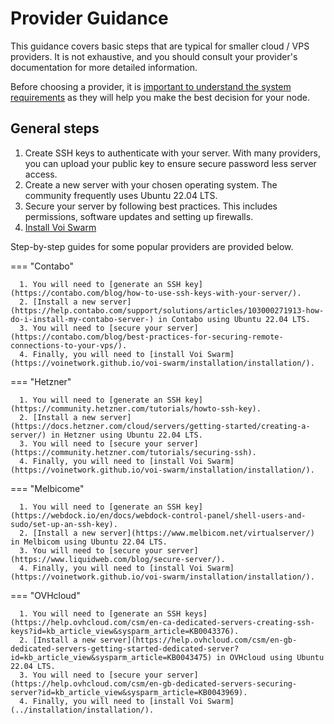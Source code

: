 # Provider Guidance

This guidance covers basic steps that are typical for smaller cloud / VPS providers.
It is not exhaustive, and you should consult your provider's documentation for more detailed information.

Before choosing a provider,
it is [important to understand the system requirements](../installation/system-requirements/) as they
will help you make the best decision for your node.

## General steps

1. Create SSH keys to authenticate with your server. With many providers, you can upload your public key
   to ensure secure password less server access.
2. Create a new server with your chosen operating system. The community frequently uses Ubuntu 22.04 LTS.
3. Secure your server by following best practices. This includes permissions, software updates and setting up firewalls.
4. [Install Voi Swarm](../installation/installation/)

Step-by-step guides for some popular providers are provided below.

=== "Contabo"

      1. You will need to [generate an SSH key](https://contabo.com/blog/how-to-use-ssh-keys-with-your-server/).
      2. [Install a new server](https://help.contabo.com/support/solutions/articles/103000271913-how-do-i-install-my-contabo-server-) in Contabo using Ubuntu 22.04 LTS.
      3. You will need to [secure your server](https://contabo.com/blog/best-practices-for-securing-remote-connections-to-your-vps/).
      4. Finally, you will need to [install Voi Swarm](https://voinetwork.github.io/voi-swarm/installation/installation/).

=== "Hetzner"

      1. You will need to [generate an SSH key](https://community.hetzner.com/tutorials/howto-ssh-key).
      2. [Install a new server](https://docs.hetzner.com/cloud/servers/getting-started/creating-a-server/) in Hetzner using Ubuntu 22.04 LTS.
      3. You will need to [secure your server](https://community.hetzner.com/tutorials/securing-ssh).
      4. Finally, you will need to [install Voi Swarm](https://voinetwork.github.io/voi-swarm/installation/installation/).

=== "Melbicome"

      1. You will need to [generate an SSH key](https://webdock.io/en/docs/webdock-control-panel/shell-users-and-sudo/set-up-an-ssh-key).
      2. [Install a new server](https://www.melbicom.net/virtualserver/) in Melbicom using Ubuntu 22.04 LTS.
      3. You will need to [secure your server](https://www.liquidweb.com/blog/secure-server/).
      4. Finally, you will need to [install Voi Swarm](https://voinetwork.github.io/voi-swarm/installation/installation/).

=== "OVHcloud"

      1. You will need to [generate an SSH keys](https://help.ovhcloud.com/csm/en-ca-dedicated-servers-creating-ssh-keys?id=kb_article_view&sysparm_article=KB0043376).
      2. [Install a new server](https://help.ovhcloud.com/csm/en-gb-dedicated-servers-getting-started-dedicated-server?id=kb_article_view&sysparm_article=KB0043475) in OVHcloud using Ubuntu 22.04 LTS.
      3. You will need to [secure your server](https://help.ovhcloud.com/csm/en-gb-dedicated-servers-securing-server?id=kb_article_view&sysparm_article=KB0043969).
      4. Finally, you will need to [install Voi Swarm](../installation/installation/).
